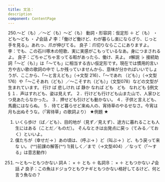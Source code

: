 ```yaml
---
title: 文法：
description
component: ContentPage
---
```



250.～ど（も）／～ど（も）～ど（も）
動詞・形容詞：仮定形 ＋ ど（も） ・
ども～ども ・
♪会話 ♪
李：「働けど働けど、わが暮らし楽にならざり、じっと手を見る」。あれっ、爪が伸びてる。 良子：爪切りならここにありますよ。
李：でも、この石川啄木の短歌、実に実感がこもっているなあ。身につまされるよ。 良子：ごちゃごちゃ言ってる暇があったら、働け、夫よ。
♯解説 ♭
接続助詞「～ど（も）」は「～ても」に相当する古い仮定形です。現在では慣用的言い方や古い歌の歌詞の中で しか残っていませんから、意味が分かればいいでしょうが、ここから、「～と言えども」（→文型 216）、「～であれ
（ども）」（→文型176）や「～こそあれ（ども）／～こそすれ（ども）」（文型078）などの文型が生まれています。
行け ば 悲しけれ ば 静か なれば
ども   ども   なれども
§例文 §
１．声はすれども、姿は見えず。
２．行けども行けども山また山で、人家ひとつ見あたらなかった。
３．押せども引けども動かない。
４．子供と言えども、馬鹿にはならぬ。
５．待てど暮らせど来ぬ人の、宵待草のやるせなさ。今宵は月も出ぬそうな。（「宵待草」の歌詞より）
★例題 ★
1) いくら歩け（ば／ども）、目的地が（見ず／見えず）、途方に暮れることも人生にはある（ことだ／ものだ）。
そんなときは出発点に戻っ（てみる／ておく）といいよ。
2) 僕たちが（幸せだ→ ）あの頃は、（呼ぶ→ ）ど（叫ぶ→ ）ど、もう戻って来な い。
(^^)前課の解答(^^)
1)貧しく／まで（→文型404）／なって（「～する」は意志動作）
251. ～とも～ともつかない
詞Ａ： × ＋ とも ＋ 名詞Ｂ： × ＋ ともつかない
♪会話 ♪
良子：この魚はドジョウともウナギともつかない格好してるけど、何と言う魚なの？
